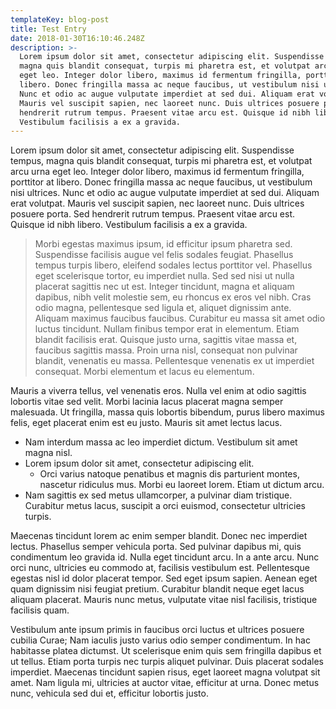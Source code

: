 ```yaml
---
templateKey: blog-post
title: Test Entry
date: 2018-01-30T16:10:46.248Z
description: >-
  Lorem ipsum dolor sit amet, consectetur adipiscing elit. Suspendisse tempus,
  magna quis blandit consequat, turpis mi pharetra est, et volutpat arcu urna
  eget leo. Integer dolor libero, maximus id fermentum fringilla, porttitor at
  libero. Donec fringilla massa ac neque faucibus, ut vestibulum nisi ultrices.
  Nunc et odio ac augue vulputate imperdiet at sed dui. Aliquam erat volutpat.
  Mauris vel suscipit sapien, nec laoreet nunc. Duis ultrices posuere porta. Sed
  hendrerit rutrum tempus. Praesent vitae arcu est. Quisque id nibh libero.
  Vestibulum facilisis a ex a gravida.
---
```

Lorem ipsum dolor sit amet, consectetur adipiscing elit. Suspendisse tempus, magna quis blandit consequat, turpis mi pharetra est, et volutpat arcu urna eget leo. Integer dolor libero, maximus id fermentum fringilla, porttitor at libero. Donec fringilla massa ac neque faucibus, ut vestibulum nisi ultrices. Nunc et odio ac augue vulputate imperdiet at sed dui. Aliquam erat volutpat. Mauris vel suscipit sapien, nec laoreet nunc. Duis ultrices posuere porta. Sed hendrerit rutrum tempus. Praesent vitae arcu est. Quisque id nibh libero. Vestibulum facilisis a ex a gravida.

> Morbi egestas maximus ipsum, id efficitur ipsum pharetra sed. Suspendisse facilisis augue vel felis sodales feugiat. Phasellus tempus turpis libero, eleifend sodales lectus porttitor vel. Phasellus eget scelerisque tortor, eu imperdiet nulla. Sed sed nisi ut nulla placerat sagittis nec ut est. Integer tincidunt, magna et aliquam dapibus, nibh velit molestie sem, eu rhoncus ex eros vel nibh. Cras odio magna, pellentesque sed ligula et, aliquet dignissim ante. Aliquam maximus faucibus faucibus. Curabitur eu massa sit amet odio luctus tincidunt. Nullam finibus tempor erat in elementum. Etiam blandit facilisis erat. Quisque justo urna, sagittis vitae massa et, faucibus sagittis massa. Proin urna nisl, consequat non pulvinar blandit, venenatis eu massa. Pellentesque venenatis ex ut imperdiet consequat. Morbi elementum et lacus eu elementum.

Mauris a viverra tellus, vel venenatis eros. Nulla vel enim at odio sagittis lobortis vitae sed velit. Morbi lacinia lacus placerat magna semper malesuada. Ut fringilla, massa quis lobortis bibendum, purus libero maximus felis, eget placerat enim est eu justo. Mauris sit amet lectus lacus.
- Nam interdum massa ac leo imperdiet dictum. Vestibulum sit amet magna nisl.
- Lorem ipsum dolor sit amet, consectetur adipiscing elit.  
  - Orci varius natoque penatibus et magnis dis parturient montes, nascetur ridiculus mus. Morbi eu laoreet lorem. Etiam ut dictum arcu.
- Nam sagittis ex sed metus ullamcorper, a pulvinar diam tristique. Curabitur metus lacus, suscipit a orci euismod, consectetur ultricies turpis.

Maecenas tincidunt lorem ac enim semper blandit. Donec nec imperdiet lectus. Phasellus semper vehicula porta. Sed pulvinar dapibus mi, quis condimentum leo gravida id. Nulla eget tincidunt arcu. In a ante arcu. Nunc orci nunc, ultricies eu commodo at, facilisis vestibulum est. Pellentesque egestas nisl id dolor placerat tempor. Sed eget ipsum sapien. Aenean eget quam dignissim nisi feugiat pretium. Curabitur blandit neque eget lacus aliquam placerat. Mauris nunc metus, vulputate vitae nisl facilisis, tristique facilisis quam.

Vestibulum ante ipsum primis in faucibus orci luctus et ultrices posuere cubilia Curae; Nam iaculis justo varius odio semper condimentum. In hac habitasse platea dictumst. Ut scelerisque enim quis sem fringilla dapibus et ut tellus. Etiam porta turpis nec turpis aliquet pulvinar. Duis placerat sodales imperdiet. Maecenas tincidunt sapien risus, eget laoreet magna volutpat sit amet. Nam ligula mi, ultricies at auctor vitae, efficitur at urna. Donec metus nunc, vehicula sed dui et, efficitur lobortis justo.
